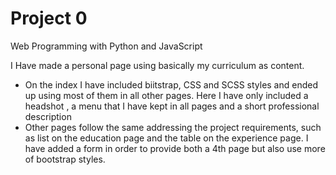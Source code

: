 # Project 0

Web Programming with Python and JavaScript

I Have made a personal page using basically my curriculum as content.
 - On the index I have included biitstrap, CSS and SCSS styles and ended up using most of them in all other pages. Here I have only included a headshot , a menu that I have kept in all pages and a short professional description
 - Other pages follow the same addressing the project requirements, such as list on the education page and the table on the experience page. I have added a form in order to provide both a 4th page but also use more of bootstrap styles.
